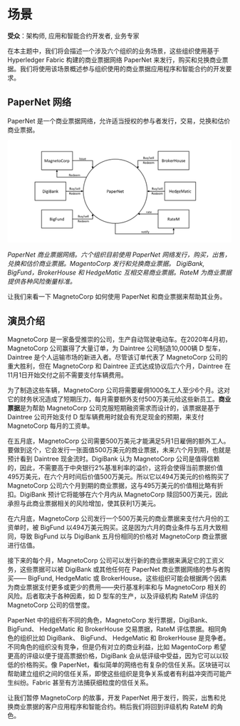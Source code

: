 # 场景

**受众**：架构师, 应用和智能合约开发者, 业务专家

在本主题中，我们将会描述一个涉及六个组织的业务场景，这些组织使用基于 Hyperledger Fabric 构建的商业票据网络 PaperNet 来发行，购买和兑换商业票据。我们将使用该场景概述参与组织使用的商业票据应用程序和智能合约的开发要求。

## PaperNet 网络

PaperNet 是一个商业票据网络，允许适当授权的参与者发行，交易，兑换和估价商业票据。

![develop.systemscontext](./develop.diagram.1.png)

*PaperNet 商业票据网络。六个组织目前使用 PaperNet 网络发行，购买，出售，兑换和估价商业票据。MagentoCorp 发行和兑换商业票据。 DigiBank, BigFund，BrokerHouse 和 HedgeMatic 互相交易商业票据。RateM 为商业票据提供各种风险衡量标准。*

让我们来看一下 MagnetoCorp 如何使用 PaperNet 和商业票据来帮助其业务。

## 演员介绍

MagnetoCorp 是一家备受推崇的公司，生产自动驾驶电动车。在2020年4月初，MagnetoCorp 公司赢得了大量订单，为 Daintree 公司制造10,000辆 D 型车，Daintree 是个人运输市场的新进入者。尽管该订单代表了 MagnetoCorp 公司的重大胜利，但在 MagnetoCorp 和 Daintree 正式达成协议后六个月，Daintree 在11月1日开始交付之前不需要支付车辆费用。

为了制造这些车辆，MagnetoCorp 公司将需要雇佣1000名工人至少6个月。这对它的财务状况造成了短期压力，每月需要额外支付500万美元给这些新员工。**商业票据**是为帮助 MagnetoCorp 公司克服短期融资需求而设计的，该票据是基于 Daintree 公司开始支付 D 型车辆费用时就会有充足现金的预期，来支付 MagnetoCorp 每月的工资单。

在五月底，MagnetoCorp 公司需要500万美元才能满足5月1日雇佣的额外工人。要做到这个，它会发行一张面值500万美元的商业票据，未来六个月到期，也就是预计看到 Daintree 现金流时。DigiBank 认为 MagnetoCorp 公司是值得信赖的，因此，不需要高于中央银行2%基准利率的溢价，这将会使得当前票据价值495万美元，在六个月时间后价值500万美元。所以它以494万美元的价格购买了 MagnetoCorp 公司六个月到期的商业票据，这与495万美元的价值相比略有折扣。DigiBank 预计它将能够在六个月内从 MagnetoCorp 赎回500万美元，因此承担与此商业票据相关的风险增加，使其获利1万美元。

在六月底，MagnetoCorp 公司发行一个500万美元的商业票据来支付六月份的工资单时，被 BigFund 以494万美元购买。这是因为六月的商业条件与五月大致相同，导致 BigFund 以与 DigiBank 五月份相同的价格对 MagnetoCorp 商业票据进行估值。

接下来的每个月，MagnetoCorp 公司可以发行新的商业票据来满足它的工资义务，这些票据可以被 DigiBank 或其他任何在 PaperNet 商业票据网络的参与者购买—— BigFund, HedgeMatic 或 BrokerHouse。这些组织可能会根据两个因素为商业票据支付更多或更少的费用——央行基准利率和与 MagnetoCorp 相关的风险。后者取决于各种因素，如 D 型车的生产，以及评级机构 RateM 评估的 MagnetoCorp 公司的信誉度。

PaperNet 中的组织有不同的角色，MagnetoCorp 发行票据，DigiBank、 BigFund、 HedgeMatic 和 BrokerHouse 交易票据，RateM 评估票据。相同角色的组织比如 DigiBank、 BigFund、 HedgeMatic 和 BrokerHouse 是竞争者。不同角色的组织没有竞争，但是仍有对立的商业利益，比如 MagentoCorp 希望更高的评级以便于提高票据价格，DigiBank 会从低评级中受益，因为它可以以较低的价格购买。像 PaperNet，看似简单的网络也有复杂的信任关系。区块链可以帮助建立组织之间的信任关系，即使这些组织是竞争关系或者有利益冲突而可能产生纠纷。Fabric 甚至有方法捕获细粒度的信任关系。

让我们暂停 MagnetoCorp 的故事，开发 PaperNet 用于发行，购买，出售和兑换商业票据的客户应用程序和智能合约。稍后我们将回到评级机构 RateM 的角色。

<!--- Licensed under Creative Commons Attribution 4.0 International License
https://creativecommons.org/licenses/by/4.0/ -->
